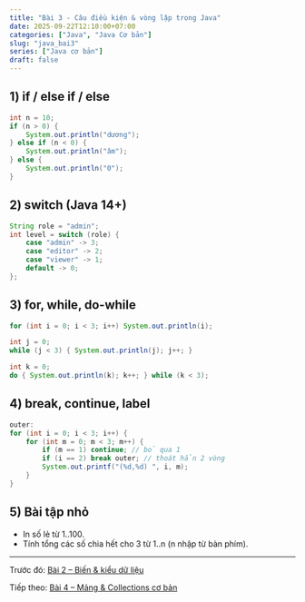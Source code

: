 ```yaml
---
title: "Bài 3 - Câu điều kiện & vòng lặp trong Java"
date: 2025-09-22T12:10:00+07:00
categories: ["Java", "Java Cơ bản"]
slug: "java_bai3"
series: ["Java cơ bản"]
draft: false
---
```


## 1) if / else if / else
```java
int n = 10;
if (n > 0) {
    System.out.println("dương");
} else if (n < 0) {
    System.out.println("âm");
} else {
    System.out.println("0");
}
```

## 2) switch (Java 14+)
```java
String role = "admin";
int level = switch (role) {
    case "admin" -> 3;
    case "editor" -> 2;
    case "viewer" -> 1;
    default -> 0;
};
```

## 3) for, while, do-while
```java
for (int i = 0; i < 3; i++) System.out.println(i);

int j = 0;
while (j < 3) { System.out.println(j); j++; }

int k = 0;
do { System.out.println(k); k++; } while (k < 3);
```

## 4) break, continue, label
```java
outer:
for (int i = 0; i < 3; i++) {
    for (int m = 0; m < 3; m++) {
        if (m == 1) continue; // bỏ qua 1
        if (i == 2) break outer; // thoát hẳn 2 vòng
        System.out.printf("(%d,%d) ", i, m);
    }
}
```

## 5) Bài tập nhỏ
- In số lẻ từ 1..100.
- Tính tổng các số chia hết cho 3 từ 1..n (n nhập từ bàn phím).

---

Trước đó: [Bài 2 – Biến & kiểu dữ liệu](/Myblog/p/java_bai2/)

Tiếp theo: [Bài 4 – Mảng & Collections cơ bản](/Myblog/p/java_bai4/)


